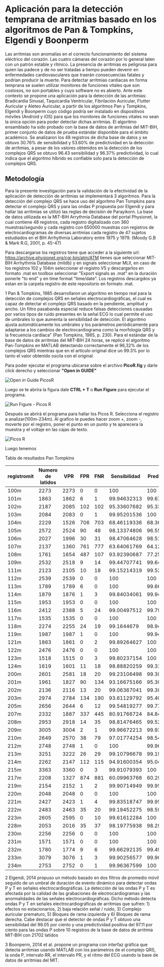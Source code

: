 # Aplicación para la detección temprana de arritmias basado en los algoritmos de Pan & Tompkins, Elgendi y Boonperm

Las arritmias son anomalías en el correcto funcionamiento del sistema eléctrico del corazón. Las cuatro cámaras del corazón por lo general laten con un patrón estable y rítmico. La presencia de arritmias es peligrosa para quien las padece y de no ser tratadas a tiempo pueden devenir en enfermedades cardiovasculares que traerán consecuencias fatales y podrían producir la muerte. Para detectar arritmias cardiacas en forma temprana se suelen utilizar monitores de funciones vitales que son costosos, no son portables y cuyo software no es abierto. Ante este contexto se propone una aplicación para la detección de las arritmias: Bradicardia Sinusal, Taquicardia Ventricular, Fibrilación Auricular, Flutter Auricular y Aleteo Auricular, a partir de los algoritmos Pan y Tompkins, Elgendi y Boonperm cuyo código podría ser instalado en dispositivos móviles (Android y iOS) para que los monitores de funciones vitales no sean la única opción para poder detectar dichas arritmias. El algoritmo ensamblado ha sido probado con la base de datos de arritmias del MIT-BIH, primer conjunto de datos de prueba estándar disponible para el ámbito académico. Se analizaron los 48 registros de dicha base de datos y se obtuvo 30.76% de sensibilidad y 53.60% de predictividad en la detección de arritmias, a pesar de los valores obtenidos en la detección de los complejos QRS se obtuvo 96.43 sensibilidad y 96.37% predictividad, lo cual indica que el algoritmo híbrido es confiable solo para la detección de complejos QRS. 

## Metodología

Para la presente investigación para la validación de la efectividad de la aplicación de detección de arritmias se implementará 3 algoritmos. Para la detección del complejo QRS se hace uso del algoritmo Pan Tompkins para detectar el complejo QRS y para las ondas P propuesta por Elgendi y para hallar las arritmias se utilizó las reglas de decisión de Parayikorn. La base de datos utilizada es la MIT-BIH Arrythmia Database del portal Physionet, la cual contiene 48 registros, cada registro digitalizado con 360 muestras/segundo y cada registro con 650000 muestras con registros de electrocardiogramas de diversas arritmias cada registro de 47 sujetos estudiados en el BIH Arrhythmia Laboratory entre 1975 y 1979. (Moody G.B & Mark R.G, 2001, p. 45-47)

Para descargarse los registros tiene que acceder a la siguiente url: https://archive.physionet.org/cgi-bin/atm/ATM tienes que seleccionar MIT-BIH Arrhythmia Database (mitdb) y en signals seleccionar MLII, en caso de los registros 102 y 104m seleccionar el registro V5 y descargarlos en formato .mat en toolbox seleccionar "Export signals as .mat" en la duración ponerle "to end" y en time format "time/date". Los registros descargdos ya estan en la carpeta registro de este repositorio en formato .mat.

1 Pan & Tompkins, 1985 desarrollaron un algoritmo en tiempo real para la detección de complejos QRS en señales electrocardiográficas, el cual es capaz de detectar el complejo QRS basado en la pendiente, amplitud y ancho. Un filtro pasabanda especial reduce falsas detecciones causadas por varios tipos de ruido presentes en la señal ECG lo cual permite el uso de umbrales lo que aumenta la sensibilidad de detección. El algoritmo ajusta automáticamente los umbrales y los parámetros periódicamente para adaptarse a los cambios de electrocardiograma como la morfología QRS y la frecuencia cardíaca” (Pan Tompkins, 1985, p. 230).  Para el estándar de la base de datos de arritmias del MIT-BIH 24 horas, se replicó el algoritmo Pan-Tompkins en MATLAB detectando correctamente el 96,32% de los complejos QRS mientras que en el artículo original dice un 99.3% por lo tanto el valor obtenido oscila con el original.

Para poder ejecutar el programa ubicarse sobre el archivo **PicoR.fig** y darle click derecho y seleccionar **"Open in GUIDE"**

![Open in Guide PicosR](https://github.com/Miguel546/algoritmoArritmias/blob/master/imagenes/picoROpenGuide.png)

Luego se te abrira la figura dale **CTRL + T** o **Run Figure** para ejecutar el programa.

![Run Figure - Picos R](https://github.com/Miguel546/algoritmoArritmias/blob/master/imagenes/picoRPlay.png)

Después se abrirá el programa para hallar los Picos R. Selecciona el registro a analizar(100m-234m). Al grafico le puedes hacer zoom +, zoom -, moverte por el registro, poner el punto en un punto y te aparecera la muestra y el voltaje en las cajas de texto. 

![Picos R](https://github.com/Miguel546/algoritmoArritmias/blob/master/imagenes/PicoR.png)


Luego tenemos 

Tabla de resultados Pan Tompkins

| registromit | Numero de latidos | VPR  | FPR | FNR | Sensibilidad | Predictividad |
|-------------|-------------------|------|-----|-----|--------------|---------------|
| 100m        | 2273              | 2273 | 0   | 0   | 100          | 100           |
| 101m        | 1863              | 1862 | 6   | 1   | 99.94632313  | 99.67880086   |
| 102m        | 2187              | 2085 | 102 | 102 | 95.33607682  | 95.33607682   |
| 103m        | 2084              | 2083 | 0   | 1   | 99.95201536  | 100           |
| 104m        | 2229              | 1526 | 706 | 703 | 68.46119336  | 68.36917563   |
| 105m        | 2572              | 2524 | 90  | 48  | 98.13374806  | 96.55700077   |
| 106m        | 2027              | 1996 | 30  | 31  | 98.47064628  | 98.51924975   |
| 107m        | 2137              | 1360 | 761 | 777 | 63.64061769  | 64.12069778   |
| 108m        | 1761              | 1654 | 487 | 107 | 93.92390687  | 77.2536198    |
| 109m        | 2532              | 2518 | 9   | 14  | 99.44707741  | 99.64384646   |
| 111m        | 2123              | 2105 | 10  | 18  | 99.15214319  | 99.52718676   |
| 112m        | 2539              | 2539 | 0   | 0   | 100          | 100           |
| 113m        | 1789              | 1789 | 6   | 0   | 100          | 99.66573816   |
| 114m        | 1879              | 1876 | 1   | 3   | 99.84034061  | 99.94672349   |
| 115m        | 1953              | 1953 | 0   | 0   | 100          | 100           |
| 116m        | 2412              | 2388 | 5   | 24  | 99.00497512  | 99.79105725   |
| 117m        | 1535              | 1535 | 0   | 0   | 100          | 100           |
| 118m        | 2274              | 2255 | 24  | 19  | 99.1644679   | 98.94690654   |
| 119m        | 1987              | 1987 | 1   | 0   | 100          | 99.94969819   |
| 121m        | 1863              | 1861 | 0   | 2   | 99.89264627  | 100           |
| 122m        | 2476              | 2476 | 0   | 0   | 100          | 100           |
| 123m        | 1518              | 1515 | 0   | 3   | 99.80237154  | 100           |
| 124m        | 1619              | 1601 | 11  | 18  | 98.88820259  | 99.31761787   |
| 200m        | 2601              | 2581 | 18  | 20  | 99.23106498  | 99.30742593   |
| 201m        | 1961              | 1827 | 90  | 134 | 93.16675166  | 95.30516432   |
| 202m        | 2136              | 2116 | 13  | 20  | 99.06367041  | 99.38938469   |
| 203m        | 2974              | 2784 | 134 | 190 | 93.61129792  | 95.40781357   |
| 205m        | 2656              | 2644 | 6   | 12  | 99.54819277  | 99.77358491   |
| 207m        | 2332              | 1887 | 337 | 445 | 80.91766724  | 84.8471223    |
| 208m        | 2953              | 2918 | 14  | 35  | 98.81476465  | 99.52251023   |
| 209m        | 3005              | 3004 | 2   | 1   | 99.96672213  | 99.9334664    |
| 210m        | 2649              | 2570 | 38  | 79  | 97.01774254  | 98.54294479   |
| 212m        | 2748              | 2748 | 1   | 0   | 100          | 99.96362314   |
| 213m        | 3251              | 3222 | 26  | 29  | 99.10796678  | 99.19950739   |
| 214m        | 2262              | 2147 | 112 | 115 | 94.91600354  | 95.04205401   |
| 215m        | 3363              | 3360 | 0   | 3   | 99.91079393  | 100           |
| 217m        | 2208              | 1327 | 874 | 881 | 60.09963768  | 60.29077692   |
| 219m        | 2154              | 2152 | 1   | 2   | 99.90714949  | 99.95355318   |
| 220m        | 2048              | 2048 | 0   | 0   | 100          | 100           |
| 221m        | 2427              | 2423 | 1   | 4   | 99.83518747  | 99.95874587   |
| 222m        | 2483              | 2463 | 35  | 20  | 99.19452275  | 98.5988791    |
| 223m        | 2605              | 2595 | 0   | 10  | 99.61612284  | 100           |
| 228m        | 2053              | 2016 | 35  | 37  | 98.19775938  | 98.29351536   |
| 230m        | 2256              | 2256 | 0   | 0   | 100          | 100           |
| 231m        | 1571              | 1571 | 0   | 0   | 100          | 100           |
| 232m        | 1780              | 1774 | 9   | 6   | 99.66292135  | 99.49523275   |
| 233m        | 3079              | 3076 | 1   | 3   | 99.90256577  | 99.96750081   |
| 234m        | 2753              | 2752 | 0   | 1   | 99.96367599  | 100           |

2 Elgendi, 2014 propuso un método basado en dos filtros de promedio móvil seguido de un umbral de duración de evento dinámico para detectar ondas P y T en señales electrocardiográficas. La detección de las ondas P y T es afectada por la calidad de las grabaciones de electrocardiogramas y las anormalidades de las señales electrocardiográficas. Dicho método detecta ondas P y T en señales electrocardiográficas de arritmias que sufren: 1) efectos no estacionarios, 2) baja relación señal / ruido, 3) Complejo auricular prematuro, 5) Bloques de rama izquierda y 6) Bloques de rama derecha. Cabe destacar que el detector de ondas P y T obtuvo una sensibilidad del 98.05 por ciento y una predictividad positiva del 97.11 por ciento para las ondas P sobre 10 registros de la base de datos de arritmia MIT-BIH con 21702 latidos

3 Boonperm, 2014 et al. propone un programa con interfaz gráfica que detecta arritmias usando MATLAB con los parámetros de el complejo QRS, la onda P, intervalo RR, el intervalo PR, y el ritmo del ECG usando la base de datos de arritmias del MIT. 
